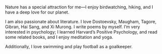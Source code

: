 Nature has a special attraction for me—I enjoy birdwatching, hiking, and I have a deep love for our planet. 

I am also passionate about literature. I love Dostoevsky, Maugham, Tagore, Gibran, Hai Sang, and Xi Murong. I write poems by myself.
I’m very interested in psychology; I learned Harvard’s Positive Psychology, and read some related books, and I enjoy meditation and yoga.

Additionally, I love swimming and play football as a goalkeeper.